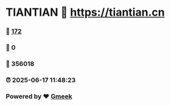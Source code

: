 # TIANTIAN :link: https://tiantian.cn 
### :page_facing_up: [172](https://tiantian.cn/tag.html) 
### :speech_balloon: 0 
### :hibiscus: 356018 
### :alarm_clock: 2025-06-17 11:48:23 
### Powered by :heart: [Gmeek](https://github.com/Meekdai/Gmeek)
